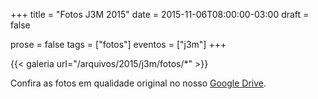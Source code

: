 +++
title = "Fotos J3M 2015"
date = 2015-11-06T08:00:00-03:00
draft = false

prose = false
tags = ["fotos"]
eventos = ["j3m"]
+++

{{< galeria url="/arquivos/2015/j3m/fotos/*" >}}

Confira as fotos em qualidade original no nosso [Google Drive](https://drive.google.com/drive/folders/1lNR7ZMvAEiDWh1DXXQ00KFnjxQduu0qc?usp=sharing).
